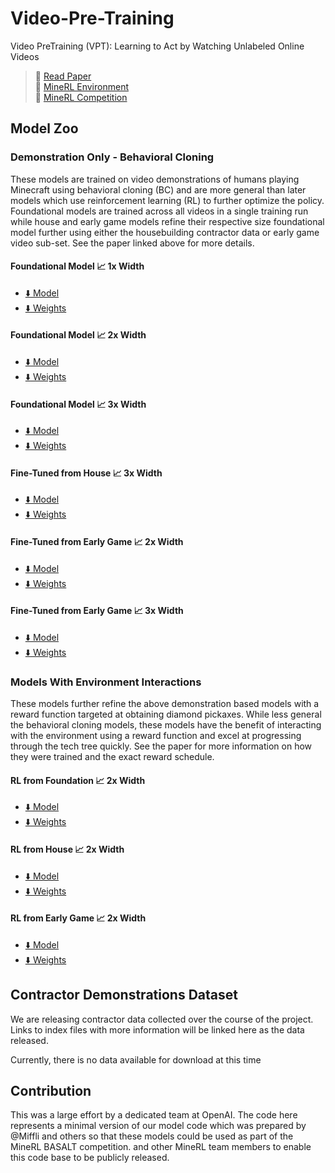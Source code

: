 

# Video-Pre-Training
Video PreTraining (VPT): Learning to Act by Watching Unlabeled Online Videos


> :page_facing_up: [Read Paper](https://cdn.openai.com/vpt/Paper.pdf) \
  :space_invader: [MineRL Environment](https://github.com/minerllabs/minerl) \
  :checkered_flag: [MineRL Competition](https://www.aicrowd.com/challenges/neurips-2022-minerl-basalt-competition)

## Model Zoo
### Demonstration Only - Behavioral Cloning
These models are trained on video demonstrations of humans playing Minecraft
using behavioral cloning (BC) and are more general than later models which 
use reinforcement learning (RL) to further optimize the policy. 
Foundational models are trained across all videos in a single training run
while house and early game models refine their respective size foundational
model further using either the housebuilding contractor data or early game video
sub-set. See the paper linked above for more details.

#### Foundational Model :chart_with_upwards_trend: 1x Width 
  * [:arrow_down: Model](https://openaipublic.blob.core.windows.net/minecraft-rl/models/foundation-model-1x.model) 
  * [:arrow_down: Weights](https://openaipublic.blob.core.windows.net/minecraft-rl/models/foundation-model-1x.weights)

#### Foundational Model :chart_with_upwards_trend: 2x Width 
  * [:arrow_down: Model](https://openaipublic.blob.core.windows.net/minecraft-rl/models/foundation-model-2x.model)
  * [:arrow_down: Weights](https://openaipublic.blob.core.windows.net/minecraft-rl/models/foundation-model-2x.weights)

#### Foundational Model :chart_with_upwards_trend: 3x Width 
  * [:arrow_down: Model](https://openaipublic.blob.core.windows.net/minecraft-rl/models/foundation-model-3x.model) 
  * [:arrow_down: Weights](https://openaipublic.blob.core.windows.net/minecraft-rl/models/foundation-model-3x.weights)

#### Fine-Tuned from House :chart_with_upwards_trend: 3x Width 
  * [:arrow_down: Model](https://openaipublic.blob.core.windows.net/minecraft-rl/models/bc-house-3x.model) 
  * [:arrow_down: Weights](https://openaipublic.blob.core.windows.net/minecraft-rl/models/bc-house-3x.weights)

#### Fine-Tuned from Early Game :chart_with_upwards_trend: 2x Width 
  * [:arrow_down: Model](https://openaipublic.blob.core.windows.net/minecraft-rl/models/bc-early-game-2x.model) 
  * [:arrow_down: Weights](https://openaipublic.blob.core.windows.net/minecraft-rl/models/bc-early-game-2x.weights)

#### Fine-Tuned from Early Game :chart_with_upwards_trend: 3x Width 
  * [:arrow_down: Model](https://openaipublic.blob.core.windows.net/minecraft-rl/models/bc-early-game-3x.model) 
  * [:arrow_down: Weights](https://openaipublic.blob.core.windows.net/minecraft-rl/models/bc-early-game-3x.weights)

### Models With Environment Interactions
These models further refine the above demonstration based models with a reward 
function targeted at obtaining diamond pickaxes. While less general the behavioral
cloning models, these models have the benefit of interacting with the environment
using a reward function and excel at progressing through the tech tree quickly.
See the paper for more information
on how they were trained and the exact reward schedule.

#### RL from Foundation :chart_with_upwards_trend: 2x Width 
  * [:arrow_down: Model](https://openaipublic.blob.core.windows.net/minecraft-rl/models/rl-from-foundation-2x.model) 
  * [:arrow_down: Weights](https://openaipublic.blob.core.windows.net/minecraft-rl/models/rl-from-foundation-2x.weights)

#### RL from House :chart_with_upwards_trend: 2x Width 
  * [:arrow_down: Model](https://openaipublic.blob.core.windows.net/minecraft-rl/models/rl-from-house-2x.model) 
  * [:arrow_down: Weights](https://openaipublic.blob.core.windows.net/minecraft-rl/models/rl-from-house-2x.weights)

#### RL from Early Game :chart_with_upwards_trend: 2x Width 
  * [:arrow_down: Model](https://openaipublic.blob.core.windows.net/minecraft-rl/models/rl-from-early-game-2x.model) 
  * [:arrow_down: Weights](https://openaipublic.blob.core.windows.net/minecraft-rl/models/rl-from-early-game-2x.weights)

## Contractor Demonstrations Dataset
We are releasing contractor data collected over the course of the project. Links to index 
files with more information will be linked here as the data released.


Currently, there is no data available for download at this time


## Contribution
This was a large effort by a dedicated team at OpenAI. 
The code here represents a minimal version of our model code which was 
prepared by @Miffli and others so that these models could be used as 
part of the MineRL BASALT competition. 
and other MineRL team members to enable this code base to be publicly released. 
